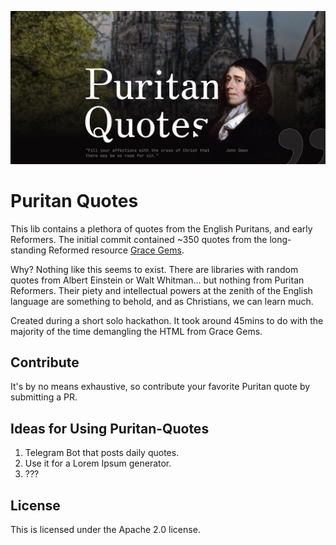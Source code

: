 ![Cover](Cover.png)

# Puritan Quotes

This lib contains a plethora of quotes from the English Puritans, and early Reformers. The initial commit contained ~350 quotes from the long-standing Reformed resource [Grace Gems](https://www.gracegems.org/30/puritan_quotes.htm).

Why? Nothing like this seems to exist. There are libraries with random quotes from Albert Einstein or Walt Whitman... but nothing from Puritan Reformers. Their piety and intellectual powers at the zenith of the English language are something to behold, and as Christians, we can learn much.

Created during a short solo hackathon. It took around 45mins to do with the majority of the time demangling the HTML from Grace Gems.

## Contribute

It's by no means exhaustive, so contribute your favorite Puritan quote by submitting a PR.

## Ideas for Using Puritan-Quotes

1. Telegram Bot that posts daily quotes.
2. Use it for a Lorem Ipsum generator.
3. ???

## License

This is licensed under the Apache 2.0 license.